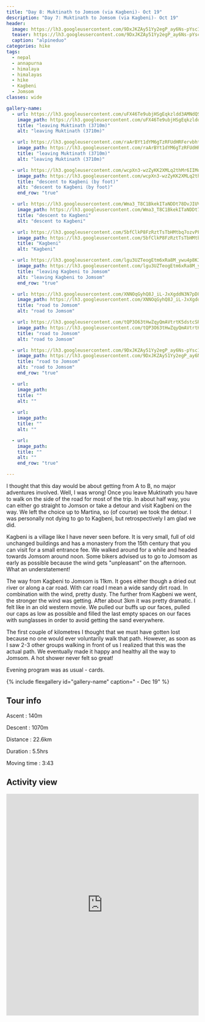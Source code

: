 ```yaml
---
title: "Day 8: Muktinath to Jomsom (via Kagbeni)- Oct 19"
description: "Day 7: Muktinath to Jomsom (via Kagbeni)- Oct 19"
header:
  image: https://lh3.googleusercontent.com/9DxJKZAy51Yy2egP_ay6Ns-pYsc168w92F8WTmdnh2RA5GFFQ42tZwEfL0eR6i_HQH-Msie-qSrQadTBZ7RhU9mKtA_dMNTPGeUpiZMmYFqZ26rAH4hj-P-xao70kwEzbIPtQ627nhICu87f0C4kHY6q1yovKqdk0VCbvdAL8lHRvRGHBT9FYC8sVZwP9ONJkAdJEEJBttZ9-mjpXeuP5bbgQazZKrx0khCaeqqbAmUmp09T8MsMeqotYXNyj_G8i7-YNV5Zjym0srJT-v0nYal9vEG7WfpqTncA8o72DZkqUK5lB3NGV1B0Z0dEEmIMvteJ125BdvN4K0RNjKPcIOIXLnlZIsS6_n68g9PLNbVlQix1TzBIIsPaqvqZIBqxy4Tbed_O-RX2EwPQ2fKK69OOKx3yO5H1u6DbloF90R49A75p1_XulnyFJfU9m9EMyJzOeVHU_rdeB6r6tupmBBlBu7QmkkYdui2kfKB0HoIqP7SfFNVBp_y76qVG8onuJod5rMowmWnniMPBeBrR4XdadydQ_4goTmIvwlDSse2332Qll_PqWW_hlreCP6ew0voY_7TgwUeECcclAnlCzdxgplFN1kIalMlro5sQ8Bs8tBbW2-Q7dA61ikRvmiSRTBME65yCKOfnkc0oJ4NnnSOSXKi4M-8m7VmvO7eZ4jqP7CRsO488mQrRyjsrKxct8Su9qmvHqBulFOFPVdPCVa-3KVI01FhdKC2XnlpvaslbuGc=w823-h618-no
  teaser: https://lh3.googleusercontent.com/9DxJKZAy51Yy2egP_ay6Ns-pYsc168w92F8WTmdnh2RA5GFFQ42tZwEfL0eR6i_HQH-Msie-qSrQadTBZ7RhU9mKtA_dMNTPGeUpiZMmYFqZ26rAH4hj-P-xao70kwEzbIPtQ627nhICu87f0C4kHY6q1yovKqdk0VCbvdAL8lHRvRGHBT9FYC8sVZwP9ONJkAdJEEJBttZ9-mjpXeuP5bbgQazZKrx0khCaeqqbAmUmp09T8MsMeqotYXNyj_G8i7-YNV5Zjym0srJT-v0nYal9vEG7WfpqTncA8o72DZkqUK5lB3NGV1B0Z0dEEmIMvteJ125BdvN4K0RNjKPcIOIXLnlZIsS6_n68g9PLNbVlQix1TzBIIsPaqvqZIBqxy4Tbed_O-RX2EwPQ2fKK69OOKx3yO5H1u6DbloF90R49A75p1_XulnyFJfU9m9EMyJzOeVHU_rdeB6r6tupmBBlBu7QmkkYdui2kfKB0HoIqP7SfFNVBp_y76qVG8onuJod5rMowmWnniMPBeBrR4XdadydQ_4goTmIvwlDSse2332Qll_PqWW_hlreCP6ew0voY_7TgwUeECcclAnlCzdxgplFN1kIalMlro5sQ8Bs8tBbW2-Q7dA61ikRvmiSRTBME65yCKOfnkc0oJ4NnnSOSXKi4M-8m7VmvO7eZ4jqP7CRsO488mQrRyjsrKxct8Su9qmvHqBulFOFPVdPCVa-3KVI01FhdKC2XnlpvaslbuGc=w800-h300-no
  caption: "alpineduo"
categories: hike
tags:
  - nepal
  - annapurna
  - himalaya
  - himalayas
  - hike
  - Kagbeni
  - Jomsom
classes: wide

gallery-name:
  - url: https://lh3.googleusercontent.com/uFX46Te9ubjHSgEqkzldd3AMNdQSpRVG0TiEynZHMn1IWIn2YXytD8w-ZUbgb73GixNMNYxcfE1s2GmBnC-7M3ZA8dOY50RbCYHOwM88oM60Usdg9HKBqyL54f0_OqlFrRomRcOAENBBHsMsPHCpGumPdZjJrirg3pqsUVjurKzz9PdwqVd5WzzHpxGZJc57aH1JcMQ7Xm6_1iiCzusexzObHucGocem3fxhn6xfhyTfnDfktHzEppMENSuV-MjoPbTy8OrPdtI4HU5YXtHlHhr0SCMihVweUV39_xAwvkRSlQigZIo0OEaeCTcXjmg7f1A-C_R_BfRba1SclLWUeTbTI1FaWHyzWA3iPyKgY4CSnzbrw6cqF1n3rLFK_SYv4PQnkziMTTamqlaOui_-9TkXzfjA2FZRAjv_ZrTrKutMXcEZi4zPKeHu1WHP6Z_2QGIRmCre6e5MsFZMP_rBlWnUl5pxkLNgyIsrM_-I-4_RfQFR52lWP6JKV2y6KDypYnpT3wrPnlC17t9VOP9hSfv4vmCVplUPCjwYhvGqOwoBkXnPSTTmJ6zLG0bJkNrTX1yuTh-iS_VyPck7F7n1kNVU_22gUedEKD5SMNxAwvr3eR5oJsOcEyeTl6Fz810BWrsEKk-wetO05m8rl3ilbhPhOmXU3f9ww8U6b_qiXKk67Xv5zIYdZOsXMtregoWxsdGXeNemWETILAgg0zsdJURP9izSdGDd6SgQGFIzNSYz3W4=w823-h618-no
    image_path: https://lh3.googleusercontent.com/uFX46Te9ubjHSgEqkzldd3AMNdQSpRVG0TiEynZHMn1IWIn2YXytD8w-ZUbgb73GixNMNYxcfE1s2GmBnC-7M3ZA8dOY50RbCYHOwM88oM60Usdg9HKBqyL54f0_OqlFrRomRcOAENBBHsMsPHCpGumPdZjJrirg3pqsUVjurKzz9PdwqVd5WzzHpxGZJc57aH1JcMQ7Xm6_1iiCzusexzObHucGocem3fxhn6xfhyTfnDfktHzEppMENSuV-MjoPbTy8OrPdtI4HU5YXtHlHhr0SCMihVweUV39_xAwvkRSlQigZIo0OEaeCTcXjmg7f1A-C_R_BfRba1SclLWUeTbTI1FaWHyzWA3iPyKgY4CSnzbrw6cqF1n3rLFK_SYv4PQnkziMTTamqlaOui_-9TkXzfjA2FZRAjv_ZrTrKutMXcEZi4zPKeHu1WHP6Z_2QGIRmCre6e5MsFZMP_rBlWnUl5pxkLNgyIsrM_-I-4_RfQFR52lWP6JKV2y6KDypYnpT3wrPnlC17t9VOP9hSfv4vmCVplUPCjwYhvGqOwoBkXnPSTTmJ6zLG0bJkNrTX1yuTh-iS_VyPck7F7n1kNVU_22gUedEKD5SMNxAwvr3eR5oJsOcEyeTl6Fz810BWrsEKk-wetO05m8rl3ilbhPhOmXU3f9ww8U6b_qiXKk67Xv5zIYdZOsXMtregoWxsdGXeNemWETILAgg0zsdJURP9izSdGDd6SgQGFIzNSYz3W4=w400-h300-no
    title: "leaving Muktinath (3710m)"
    alt: "leaving Muktinath (3710m)"

  - url: https://lh3.googleusercontent.com/raArBYt1dYM6gTzRFUdHRFervbhtKBNnOhdrbBZuAcRMMDHkPgkwmBHNPUGLU5sYP3C_EJajoqBnZcneVV5Pcm_gxHilt5A_rMCOx7QEjqu1JXAXs8iW4JCGHaOqRdJkwDCer_N7N1EBOZyYc1eWKLcvyic77TktwhOzZACsHDd531lbd2B_TiGrO5mo6xWJuXWx8ilkhKwhxqdHs8iBj7VC2YP-W9s8gx-di4xm9UQE3_-7gvFv4IT7E0mlByXdanRGjqBG1djpYw6LQAJ7ExHxWImr8sOVbG5il30kPyPmaz4V26VDtR1Sy0Y3ZeSyhE3Tx9rF8NSAd36pzhSrtm2oEZA_vHvwDmoAGRuS930DmfYHGV9rYoB0oWOuifUA9qbqEnjkOHjOCFaB42WGY1zRnUdyjNXqehaelc6CjEM2lj5_enMZ3ZiNHUyG2_9_hwoMxjV6p39DofxF-xVXBagBx1ra5eL9R0yfSaiNVzzWTe2r5adFGnuKy38y65oiqLJALrZmXRVtE1Ep6S7HH-VLyLDcL2l-SYL-CO5blEPlrPvRKTDIDESYIQDRtsTSf5lA31E6EuwL8ycvs_QBxklChrV3IAjOtyQzoAlm6QcXYET3OcyxCsLVBFrSW2MkGF3xsmaznMI2LkbMbr2CKIcZUeoC_xYeJS2APNmL0UojNmWNiuw1GZBUGLyjgoPHoT7C6iYC0yHuIXtOAaF_uT_KdFOP0YfELfSeJ48kX17PxvI=w689-h918-no
    image_path: https://lh3.googleusercontent.com/raArBYt1dYM6gTzRFUdHRFervbhtKBNnOhdrbBZuAcRMMDHkPgkwmBHNPUGLU5sYP3C_EJajoqBnZcneVV5Pcm_gxHilt5A_rMCOx7QEjqu1JXAXs8iW4JCGHaOqRdJkwDCer_N7N1EBOZyYc1eWKLcvyic77TktwhOzZACsHDd531lbd2B_TiGrO5mo6xWJuXWx8ilkhKwhxqdHs8iBj7VC2YP-W9s8gx-di4xm9UQE3_-7gvFv4IT7E0mlByXdanRGjqBG1djpYw6LQAJ7ExHxWImr8sOVbG5il30kPyPmaz4V26VDtR1Sy0Y3ZeSyhE3Tx9rF8NSAd36pzhSrtm2oEZA_vHvwDmoAGRuS930DmfYHGV9rYoB0oWOuifUA9qbqEnjkOHjOCFaB42WGY1zRnUdyjNXqehaelc6CjEM2lj5_enMZ3ZiNHUyG2_9_hwoMxjV6p39DofxF-xVXBagBx1ra5eL9R0yfSaiNVzzWTe2r5adFGnuKy38y65oiqLJALrZmXRVtE1Ep6S7HH-VLyLDcL2l-SYL-CO5blEPlrPvRKTDIDESYIQDRtsTSf5lA31E6EuwL8ycvs_QBxklChrV3IAjOtyQzoAlm6QcXYET3OcyxCsLVBFrSW2MkGF3xsmaznMI2LkbMbr2CKIcZUeoC_xYeJS2APNmL0UojNmWNiuw1GZBUGLyjgoPHoT7C6iYC0yHuIXtOAaF_uT_KdFOP0YfELfSeJ48kX17PxvI=w300-h400-no
    title: "leaving Muktinath (3710m)"
    alt: "leaving Muktinath (3710m)"

  - url: https://lh3.googleusercontent.com/wcpXn3-wzZyKK2XMLq2thMr6IIMqkj9MCCktgjI4i6SgnttLB69LETppR5saCsyTNQc23pjYnJXy9nEqmh-KcBwoyfPUuZXxGqYt6I0LxUQffzkKKR1MPAkq0xnTsXSx0rRKJlPF3HHUWBC0bA_fV-8Pldg9NvBju8lGFqhH3xbZE_t13PxUOmz5fGEgRjLFulZiRaMaKG3MF1KOMh78yStbFXYzKJd7Kle_iNE3kA5vU1_hCir3wlqdVsCDoNv-Qt5zoSAWKO9ZveSQpKLu5n4woI_6dT0WcsgbArQVZCaPqWGmVkeMfxoOkvttVw-J_RSsofmCMFj0sMFsm3MKeIMfGaBiwakIUgBnGCaMSOKdmYojIC_Zi9vG-AmtJEypL1w-FpnQRpRC8t9iqAN2oQa54Lxjf5lbDexqbxKS1nNN5ixQJRiXkeE-lM2npZKfAclS2ft-Th029_b9wmes4c8swvFdyris9tZ9VJOWZ-5T8Vp9Jhneqpo-XJPtEQkj7TSO8S6Q6XuUMPprdJs4Twf0Owft1T5iH_P2OSxpzMWhI9qZbiP0kXefKkGBGZt2QbvLRs8msDz_IFkjNhT5_6ep2VAldSkmWcVJzHpDP4mhk7t30h5UOl6iyc5RfyVrl9n6uNLKKf41eQIHk2XTaJxWMcU-2IoXNnbBmAU8GsS7f2Sod3dXcdo24LIcRLbSGrcNEiOKL9N8J0SW4s2c620yiov1m9dk-Lt-A-IZdwtS60o=w689-h918-no
    image_path: https://lh3.googleusercontent.com/wcpXn3-wzZyKK2XMLq2thMr6IIMqkj9MCCktgjI4i6SgnttLB69LETppR5saCsyTNQc23pjYnJXy9nEqmh-KcBwoyfPUuZXxGqYt6I0LxUQffzkKKR1MPAkq0xnTsXSx0rRKJlPF3HHUWBC0bA_fV-8Pldg9NvBju8lGFqhH3xbZE_t13PxUOmz5fGEgRjLFulZiRaMaKG3MF1KOMh78yStbFXYzKJd7Kle_iNE3kA5vU1_hCir3wlqdVsCDoNv-Qt5zoSAWKO9ZveSQpKLu5n4woI_6dT0WcsgbArQVZCaPqWGmVkeMfxoOkvttVw-J_RSsofmCMFj0sMFsm3MKeIMfGaBiwakIUgBnGCaMSOKdmYojIC_Zi9vG-AmtJEypL1w-FpnQRpRC8t9iqAN2oQa54Lxjf5lbDexqbxKS1nNN5ixQJRiXkeE-lM2npZKfAclS2ft-Th029_b9wmes4c8swvFdyris9tZ9VJOWZ-5T8Vp9Jhneqpo-XJPtEQkj7TSO8S6Q6XuUMPprdJs4Twf0Owft1T5iH_P2OSxpzMWhI9qZbiP0kXefKkGBGZt2QbvLRs8msDz_IFkjNhT5_6ep2VAldSkmWcVJzHpDP4mhk7t30h5UOl6iyc5RfyVrl9n6uNLKKf41eQIHk2XTaJxWMcU-2IoXNnbBmAU8GsS7f2Sod3dXcdo24LIcRLbSGrcNEiOKL9N8J0SW4s2c620yiov1m9dk-Lt-A-IZdwtS60o=w300-h400-no
    title: "descent to Kagbeni (by foot)"
    alt: "descent to Kagbeni (by foot)"
    end_row: "true"

  - url: https://lh3.googleusercontent.com/Wma3_T8C1BkekITaNDDt78DvJIUVOpirvSthNsCgP_L60tqC5d-_Tn2tPpLK7Xx1SOOpPzEfNcNhLDEOCyf9yjlLAV1ImcX9jN5B4o3Dbyor9wAS0uCvy54YGlDEPhyO3zS9GQBK_NIGg57ruiSF9rMZG_Oy7YZDDqAS83e2-l3H7gPnhm5DSXpIYWm0UbNOq5XIZ9HSggLnypSm8Ad4SYA1PdAsNjk59SLXa6G_U0-Yp6D0ipAL3T346yCyfRv343EvZXmuqaE0W8tSk058W-FpdfWByNWeNzizFrMoIuFS9Nz3CDyK6xCcnNR8HkGwt0usKGLUKTGmTQGMJib6C5CPiiPLjxcGbi0QOzj53LJz8PwuPZfGTqnC9rUwR3FfPpt62fLLGEBpkmG42Y8Z4Uk1hs2BmdeHSP_cL6Ip3kg5WBfrKnoUMOPUtwuFn6DQRob5ovRIXIy3_iLx9EshQV1_E2p8xTmIKtAq4CUmrAPyNOhAe1EQaMahrHC8rWqQA2rYY77OIW3UabqF0e7OQ2JH2ON-0MAJuqsAN7mmJ6blIZiEIPcWEQSXOX1aLCgwxnrOQTMsfX4pIjex8cqGBsKyB0I3YkcELXi5o_5vIyplF6zIeOL-GZKA_0QJW9c7dMPDWVWhdhjC6QZG_3pxZ5Ux1NRl7I63sN3E4UFpiTs-WRwn9sW8O-IvxF0hqvBAKMB2VF8i0kKB-nlNApYMc4YCXUuihUtQgIjAfOiRF29uuKw=w823-h618-no
    image_path: https://lh3.googleusercontent.com/Wma3_T8C1BkekITaNDDt78DvJIUVOpirvSthNsCgP_L60tqC5d-_Tn2tPpLK7Xx1SOOpPzEfNcNhLDEOCyf9yjlLAV1ImcX9jN5B4o3Dbyor9wAS0uCvy54YGlDEPhyO3zS9GQBK_NIGg57ruiSF9rMZG_Oy7YZDDqAS83e2-l3H7gPnhm5DSXpIYWm0UbNOq5XIZ9HSggLnypSm8Ad4SYA1PdAsNjk59SLXa6G_U0-Yp6D0ipAL3T346yCyfRv343EvZXmuqaE0W8tSk058W-FpdfWByNWeNzizFrMoIuFS9Nz3CDyK6xCcnNR8HkGwt0usKGLUKTGmTQGMJib6C5CPiiPLjxcGbi0QOzj53LJz8PwuPZfGTqnC9rUwR3FfPpt62fLLGEBpkmG42Y8Z4Uk1hs2BmdeHSP_cL6Ip3kg5WBfrKnoUMOPUtwuFn6DQRob5ovRIXIy3_iLx9EshQV1_E2p8xTmIKtAq4CUmrAPyNOhAe1EQaMahrHC8rWqQA2rYY77OIW3UabqF0e7OQ2JH2ON-0MAJuqsAN7mmJ6blIZiEIPcWEQSXOX1aLCgwxnrOQTMsfX4pIjex8cqGBsKyB0I3YkcELXi5o_5vIyplF6zIeOL-GZKA_0QJW9c7dMPDWVWhdhjC6QZG_3pxZ5Ux1NRl7I63sN3E4UFpiTs-WRwn9sW8O-IvxF0hqvBAKMB2VF8i0kKB-nlNApYMc4YCXUuihUtQgIjAfOiRF29uuKw=w400-h300-no
    title: "descent to Kagbeni"
    alt: "descent to Kagbeni"

  - url: https://lh3.googleusercontent.com/5bfClkP8FzRztTsTbHMtbq7ozvPFijmxmg5_Ufj26vXNUuvMjTAHPBG-Bxl6dr8xaOb5vWWRDS5CToyjzrhuVP_dzxaQ3AmEg_vaL8H3aQQPh5bHwi7Q1uOkvVnqqZBRNgGkYNNRiB7VfyVD1ocubX5MFq-zPiJBkzmtZDwpa07MehMMLEDONu74EQ_rR2iBXyIowC2ASIfN1_ws9HHTndAhllTsP84aB6f9Sm_7XuWLSs-x6mxoZImpJ84CHaGgwwPeURe7TwgKqngaBcNl3XFdV69EBvV8IjcD53V1ILeDR97tLUD8QxLUIl8bRUfUdlBYGcMVUJ-nTd9_lUCfuJb990GgFPzLcjxsVLpYYM9PwslJ11MsFWIdTY-A1pkR9G3N4Yn_vITLzIqXcdE16coD6ShkDM2InvOFeRUMWOFgaINhkSwT2u-P9zhATnQL29IcV7UmHQ_3n1_KBgAaOOEz-FZTR5N7j8GyzpZjNhDVMQbuB2uFHkVpQUotjmPAOggVfIB0e1kyfIRdw8wU0GltYAl9kp16uoa4DAD5adBJX8Pwn3dlOw5S3FrcRbaXKrDxfoTuKstj62_C92UZeo8q8UFIi39eFsDQtGYUf2YN_-Hf20C9SdWsee_aLjTo6Z21hrJK1sZ2XtqOmAjoEViAfUuul5EMzrsrpByUp0gLtzAbqwR42mKnsE8pk555BfJdzE9X3J2wT5_WWJhW_gFZ2ogkxxpbPXhZSnRwWSqFgQg=w689-h918-no
    image_path: https://lh3.googleusercontent.com/5bfClkP8FzRztTsTbHMtbq7ozvPFijmxmg5_Ufj26vXNUuvMjTAHPBG-Bxl6dr8xaOb5vWWRDS5CToyjzrhuVP_dzxaQ3AmEg_vaL8H3aQQPh5bHwi7Q1uOkvVnqqZBRNgGkYNNRiB7VfyVD1ocubX5MFq-zPiJBkzmtZDwpa07MehMMLEDONu74EQ_rR2iBXyIowC2ASIfN1_ws9HHTndAhllTsP84aB6f9Sm_7XuWLSs-x6mxoZImpJ84CHaGgwwPeURe7TwgKqngaBcNl3XFdV69EBvV8IjcD53V1ILeDR97tLUD8QxLUIl8bRUfUdlBYGcMVUJ-nTd9_lUCfuJb990GgFPzLcjxsVLpYYM9PwslJ11MsFWIdTY-A1pkR9G3N4Yn_vITLzIqXcdE16coD6ShkDM2InvOFeRUMWOFgaINhkSwT2u-P9zhATnQL29IcV7UmHQ_3n1_KBgAaOOEz-FZTR5N7j8GyzpZjNhDVMQbuB2uFHkVpQUotjmPAOggVfIB0e1kyfIRdw8wU0GltYAl9kp16uoa4DAD5adBJX8Pwn3dlOw5S3FrcRbaXKrDxfoTuKstj62_C92UZeo8q8UFIi39eFsDQtGYUf2YN_-Hf20C9SdWsee_aLjTo6Z21hrJK1sZ2XtqOmAjoEViAfUuul5EMzrsrpByUp0gLtzAbqwR42mKnsE8pk555BfJdzE9X3J2wT5_WWJhW_gFZ2ogkxxpbPXhZSnRwWSqFgQg=w300-h400-no
    title: "Kagbeni"
    alt: "Kagbeni"

  - url: https://lh3.googleusercontent.com/lgu3UZTeogEtm6xRa8M_ywu4p8KICqyLSRQQXdS3MUmVHKQt3CBzXJlUoFHudl2OiQ_baPoNFc41GQGEbYGtuRZLevy6-hZMTG0hApTo6n-T1hgbQbXDq8NAgepfBCmGjiNhi9GAFdCS6vjp7Xh0SJV7cmIaZxrakqQqWz0c1KQQ5uuzBUIR96v6fNkXoK-9qrvz8v98H-aWzm3SkxV8b9yIciGxUFWLTsirLbXRZ--QOcoVOXihX3j3fcX9RuGMnAv65N003_CV0fsVnprrdO4VeSyJGctXTN5TmpYtRyzLbMocZnsHfvc-ZA6iE7E_elMYQ2GPKf6c9wMVN-50DgTo0m_Zx2Oi31GZSHFkkBTzKjQXSnGVsy3rpKNI81ltiop-8CUDXBd1AvDzt5zbO_Na0QxRm153GRBYlmFkRQHlyuSKXpfFAOnhaD4YJusc9P0rbHYhhb64z2gDa4fQGga2JJpfFWkTBQT-3NuJ9OenD1Lk3w4QYAQLVEBmuD674wejGxPHJMrMKh1aaHQbR8mdzQ2mgG-GmZzHSceUVwPqXG2UlUCed2z-OADHaINNwENvVPFaUbzrai5PhO_Jyo-IksnoQeQlZ17Evi0QSiQBwMmQFuWfjK3HWwOkEVWgxZzIBIHfqoMe-qIXhbaiMQHle0gVbTnxtJjyl0fmgWePXOHPolBYgBaZyOg0cwFBnOJwFCiiTN7PfCwOnN4z8PWjlfqHwn0nuX-YcNFpCcb4Te4=w823-h618-no
    image_path: https://lh3.googleusercontent.com/lgu3UZTeogEtm6xRa8M_ywu4p8KICqyLSRQQXdS3MUmVHKQt3CBzXJlUoFHudl2OiQ_baPoNFc41GQGEbYGtuRZLevy6-hZMTG0hApTo6n-T1hgbQbXDq8NAgepfBCmGjiNhi9GAFdCS6vjp7Xh0SJV7cmIaZxrakqQqWz0c1KQQ5uuzBUIR96v6fNkXoK-9qrvz8v98H-aWzm3SkxV8b9yIciGxUFWLTsirLbXRZ--QOcoVOXihX3j3fcX9RuGMnAv65N003_CV0fsVnprrdO4VeSyJGctXTN5TmpYtRyzLbMocZnsHfvc-ZA6iE7E_elMYQ2GPKf6c9wMVN-50DgTo0m_Zx2Oi31GZSHFkkBTzKjQXSnGVsy3rpKNI81ltiop-8CUDXBd1AvDzt5zbO_Na0QxRm153GRBYlmFkRQHlyuSKXpfFAOnhaD4YJusc9P0rbHYhhb64z2gDa4fQGga2JJpfFWkTBQT-3NuJ9OenD1Lk3w4QYAQLVEBmuD674wejGxPHJMrMKh1aaHQbR8mdzQ2mgG-GmZzHSceUVwPqXG2UlUCed2z-OADHaINNwENvVPFaUbzrai5PhO_Jyo-IksnoQeQlZ17Evi0QSiQBwMmQFuWfjK3HWwOkEVWgxZzIBIHfqoMe-qIXhbaiMQHle0gVbTnxtJjyl0fmgWePXOHPolBYgBaZyOg0cwFBnOJwFCiiTN7PfCwOnN4z8PWjlfqHwn0nuX-YcNFpCcb4Te4=w400-h300-no
    title: "leaving Kagbeni to Jomsom"
    alt: "leaving Kagbeni to Jomsom"
    end_row: "true"

  - url: https://lh3.googleusercontent.com/XNNOqGyhQ8J_iL-JxXgddN3N7pD8qj3kRdWT_wkHOQswXFiS2GwxXVbRlh5701IN5GNGNsZP8fLWPrk-Dw4Q_w8Z2taX7FZzRGtNBf665RuSKCylXE7Sp9W7re_wnkmLaFTTPoIv-35O5FB92IYVRW-CKKTIF9Uy0PJxNNOD5ZIPe8k1mo3v4lq-g_GRc5ffxHkmyL9QNLmcC66E8XELI5Cmby81fcJX36kyjDK5tvsVghfhjLtGXYkIUaeoYJtKr4mrTlrl9HOWhrrMAG8klWBn8G03pvQdlUcsx71OZSD8XkapJGmw1KhtqbSTCzv30xxNA-YYKLoduDOvWKTRv96kJWnfeXfQ3HHOaDjMcqGO6XT0IcaYLDOWk4Sp6miStzsRwz2EEOlcqtqu7bCX4i9rS1D1zRy1bwysHT8nuMaD9oPit-4vc_lywSsG2FDfepFU0cvvFRniMGbK267MIhxpyM7fWFFA-YFv3NHgLQFnmSjmRBRMt0Gb1ZxqtO3tXjVFjdLW8c1CdGBrTgtLlhwnEQhZFcLQR00SvINrSAHvGpD06TcRP5dCTX-wmGmQ5aBIOLvOgK9yCLyApl6tdNbmBBwvhsZXueFf_mElw69f63V-Nc1bbmM-bY1wenVTFcvtUHmmzI2HJTcwHVIVR-UE7XfRHFByZN1eplgtKETbkjYM4A8cJcdMzt3QMiFxniIV3CovJSi0cye1fZ9FqZFKpby1S2BGuSbLnr6qEhV4sRc=w823-h618-no
    image_path: https://lh3.googleusercontent.com/XNNOqGyhQ8J_iL-JxXgddN3N7pD8qj3kRdWT_wkHOQswXFiS2GwxXVbRlh5701IN5GNGNsZP8fLWPrk-Dw4Q_w8Z2taX7FZzRGtNBf665RuSKCylXE7Sp9W7re_wnkmLaFTTPoIv-35O5FB92IYVRW-CKKTIF9Uy0PJxNNOD5ZIPe8k1mo3v4lq-g_GRc5ffxHkmyL9QNLmcC66E8XELI5Cmby81fcJX36kyjDK5tvsVghfhjLtGXYkIUaeoYJtKr4mrTlrl9HOWhrrMAG8klWBn8G03pvQdlUcsx71OZSD8XkapJGmw1KhtqbSTCzv30xxNA-YYKLoduDOvWKTRv96kJWnfeXfQ3HHOaDjMcqGO6XT0IcaYLDOWk4Sp6miStzsRwz2EEOlcqtqu7bCX4i9rS1D1zRy1bwysHT8nuMaD9oPit-4vc_lywSsG2FDfepFU0cvvFRniMGbK267MIhxpyM7fWFFA-YFv3NHgLQFnmSjmRBRMt0Gb1ZxqtO3tXjVFjdLW8c1CdGBrTgtLlhwnEQhZFcLQR00SvINrSAHvGpD06TcRP5dCTX-wmGmQ5aBIOLvOgK9yCLyApl6tdNbmBBwvhsZXueFf_mElw69f63V-Nc1bbmM-bY1wenVTFcvtUHmmzI2HJTcwHVIVR-UE7XfRHFByZN1eplgtKETbkjYM4A8cJcdMzt3QMiFxniIV3CovJSi0cye1fZ9FqZFKpby1S2BGuSbLnr6qEhV4sRc=w400-h300-no
    title: "road to Jomsom"
    alt: "road to Jomsom"

  - url: https://lh3.googleusercontent.com/tQP3O63tHwZqyQmAVtrtK5dstcSRITAsxafhhZGDnTkDFVE7mUdGkeYR5sCqbnLSt_f_ZZV5gW_SWNatN2OP99cBywnkfTsTOrUoYijF2T-f1wltv06f84ull8sLP2yHxqsQ9gna1B_YJiIjyZHxmyyeb1M-oxZGXaSbF-N9W0-zTeT_KZ6xnHbq6RPJ35UN8m_qn0sWbrn6WV_HdvfXUpOdp3fgg3GjWgrzLNgYkz0_AREucsL-CILRuAGj3KCtNkMt_kgTu9XU-OgOZZZyvUVlDc1y4tTPCfRh9sJF-Xzb_CNG6U_4YQP_R1YdvjitpohjrSRf1AqWG52YrhAjvWRS4Ovbz5mKv3jYMfqa1d0G4D5vqtYb9YyHsUJu-_H-2-RjeY0KziO1prPLK3QoCB7-QkcR03YXY0R_5ppdoOqsHV26pDhsBPFkx3Lw0q4kymgLRUZaeaNtNiLA1zKtwfqP2NxLZI3E27i_DvnA9ZxDVeOPs-p1uFaPijtyD9e5oX7MkhdxzStKuH3c-dST4uwaiXsV5H832KFJfLP2aDKGLzofYiK2H9XAQNMrbWrGpKiOdts9PrT09WD1QB4Ejqcqwn1L4cZxGK_d9ydoO_DPGKK6WiY35Qd_kEnfpoyjedTgPjQJm7CieFEHjBs3jJ0bPv3bb9_vRVJSeF8fjMn9dtTM-O6UXXSxgkiIKFxIacHiA1adIgzTNLSt2HHEUoXhhZBc31RWSIiPplXd4Cwiois=w823-h618-no
    image_path: https://lh3.googleusercontent.com/tQP3O63tHwZqyQmAVtrtK5dstcSRITAsxafhhZGDnTkDFVE7mUdGkeYR5sCqbnLSt_f_ZZV5gW_SWNatN2OP99cBywnkfTsTOrUoYijF2T-f1wltv06f84ull8sLP2yHxqsQ9gna1B_YJiIjyZHxmyyeb1M-oxZGXaSbF-N9W0-zTeT_KZ6xnHbq6RPJ35UN8m_qn0sWbrn6WV_HdvfXUpOdp3fgg3GjWgrzLNgYkz0_AREucsL-CILRuAGj3KCtNkMt_kgTu9XU-OgOZZZyvUVlDc1y4tTPCfRh9sJF-Xzb_CNG6U_4YQP_R1YdvjitpohjrSRf1AqWG52YrhAjvWRS4Ovbz5mKv3jYMfqa1d0G4D5vqtYb9YyHsUJu-_H-2-RjeY0KziO1prPLK3QoCB7-QkcR03YXY0R_5ppdoOqsHV26pDhsBPFkx3Lw0q4kymgLRUZaeaNtNiLA1zKtwfqP2NxLZI3E27i_DvnA9ZxDVeOPs-p1uFaPijtyD9e5oX7MkhdxzStKuH3c-dST4uwaiXsV5H832KFJfLP2aDKGLzofYiK2H9XAQNMrbWrGpKiOdts9PrT09WD1QB4Ejqcqwn1L4cZxGK_d9ydoO_DPGKK6WiY35Qd_kEnfpoyjedTgPjQJm7CieFEHjBs3jJ0bPv3bb9_vRVJSeF8fjMn9dtTM-O6UXXSxgkiIKFxIacHiA1adIgzTNLSt2HHEUoXhhZBc31RWSIiPplXd4Cwiois=w400-h300-no
    title: "road to Jomsom"
    alt: "road to Jomsom"

  - url: https://lh3.googleusercontent.com/9DxJKZAy51Yy2egP_ay6Ns-pYsc168w92F8WTmdnh2RA5GFFQ42tZwEfL0eR6i_HQH-Msie-qSrQadTBZ7RhU9mKtA_dMNTPGeUpiZMmYFqZ26rAH4hj-P-xao70kwEzbIPtQ627nhICu87f0C4kHY6q1yovKqdk0VCbvdAL8lHRvRGHBT9FYC8sVZwP9ONJkAdJEEJBttZ9-mjpXeuP5bbgQazZKrx0khCaeqqbAmUmp09T8MsMeqotYXNyj_G8i7-YNV5Zjym0srJT-v0nYal9vEG7WfpqTncA8o72DZkqUK5lB3NGV1B0Z0dEEmIMvteJ125BdvN4K0RNjKPcIOIXLnlZIsS6_n68g9PLNbVlQix1TzBIIsPaqvqZIBqxy4Tbed_O-RX2EwPQ2fKK69OOKx3yO5H1u6DbloF90R49A75p1_XulnyFJfU9m9EMyJzOeVHU_rdeB6r6tupmBBlBu7QmkkYdui2kfKB0HoIqP7SfFNVBp_y76qVG8onuJod5rMowmWnniMPBeBrR4XdadydQ_4goTmIvwlDSse2332Qll_PqWW_hlreCP6ew0voY_7TgwUeECcclAnlCzdxgplFN1kIalMlro5sQ8Bs8tBbW2-Q7dA61ikRvmiSRTBME65yCKOfnkc0oJ4NnnSOSXKi4M-8m7VmvO7eZ4jqP7CRsO488mQrRyjsrKxct8Su9qmvHqBulFOFPVdPCVa-3KVI01FhdKC2XnlpvaslbuGc=w823-h618-no
    image_path: https://lh3.googleusercontent.com/9DxJKZAy51Yy2egP_ay6Ns-pYsc168w92F8WTmdnh2RA5GFFQ42tZwEfL0eR6i_HQH-Msie-qSrQadTBZ7RhU9mKtA_dMNTPGeUpiZMmYFqZ26rAH4hj-P-xao70kwEzbIPtQ627nhICu87f0C4kHY6q1yovKqdk0VCbvdAL8lHRvRGHBT9FYC8sVZwP9ONJkAdJEEJBttZ9-mjpXeuP5bbgQazZKrx0khCaeqqbAmUmp09T8MsMeqotYXNyj_G8i7-YNV5Zjym0srJT-v0nYal9vEG7WfpqTncA8o72DZkqUK5lB3NGV1B0Z0dEEmIMvteJ125BdvN4K0RNjKPcIOIXLnlZIsS6_n68g9PLNbVlQix1TzBIIsPaqvqZIBqxy4Tbed_O-RX2EwPQ2fKK69OOKx3yO5H1u6DbloF90R49A75p1_XulnyFJfU9m9EMyJzOeVHU_rdeB6r6tupmBBlBu7QmkkYdui2kfKB0HoIqP7SfFNVBp_y76qVG8onuJod5rMowmWnniMPBeBrR4XdadydQ_4goTmIvwlDSse2332Qll_PqWW_hlreCP6ew0voY_7TgwUeECcclAnlCzdxgplFN1kIalMlro5sQ8Bs8tBbW2-Q7dA61ikRvmiSRTBME65yCKOfnkc0oJ4NnnSOSXKi4M-8m7VmvO7eZ4jqP7CRsO488mQrRyjsrKxct8Su9qmvHqBulFOFPVdPCVa-3KVI01FhdKC2XnlpvaslbuGc=w400-h300-no
    title: "road to Jomsom"
    alt: "road to Jomsom"
    end_row: "true"

  - url: 
    image_path: 
    title: ""
    alt: ""
    
  - url: 
    image_path: 
    title: ""
    alt: ""

  - url: 
    image_path: 
    title: ""
    alt: ""
    end_row: "true"

---
```

I thought that this day would be about getting from A to B, no major adventures involved. Well, I was wrong! Once you leave Muktinath you have to walk on the side of the road for most of the trip. In about half way, you can either go straight to Jomson or take a detour and visit Kagbeni on the way. We left the choice up to Martina, so (of course) we took the detour. I was personally not dying to go to Kagbeni, but retrospectively I am glad we did. 

Kagbeni is a village like I have never seen before. It is very small, full of old unchanged buildings and has a monastery from the 15th century that you can visit for a small entrance fee. We  walked around for a while and headed towards Jomsom around noon. Some bikers advised us to go to Jomsom as early as possible because the wind gets "unpleasant" on the afternoon. What an understatement! 

The way from Kagbeni to Jomsom is 11km. It goes either though a dried out river or along a car road. With car road I mean a wide sandy dirt road. In combination with the wind, pretty dusty. The further from Kagbeni we went, the stronger the wind was getting. After about 3km it was pretty dramatic. I felt like in an old western movie. We pulled our buffs up our faces, pulled our caps as low as possible and filled the last empty spaces on our faces with sunglasses in order to avoid getting the sand everywhere. 

The first couple of kilometres I thought that we must have gotten lost because no one would ever voluntarily walk that path. However, as soon as I saw 2-3 other groups walking in front of us I realized that this was the actual path. We eventually made it happy and healthy all the way to Jomsom. A hot shower never felt so great! 

Evening program was as usual - cards.

{% include flexgallery id="gallery-name" caption=" - Dec 19" %}

## Tour info

Ascent
: 140m

Descent
: 1070m

Distance
: 22.6km

Duration
: 5.5hrs

Moving time
: 3:43

## Activity view
<iframe src="https://www.komoot.com/tour/105595308/embed?profile=1" width="100%" height="580" frameborder="0" scrolling="no"></iframe>
